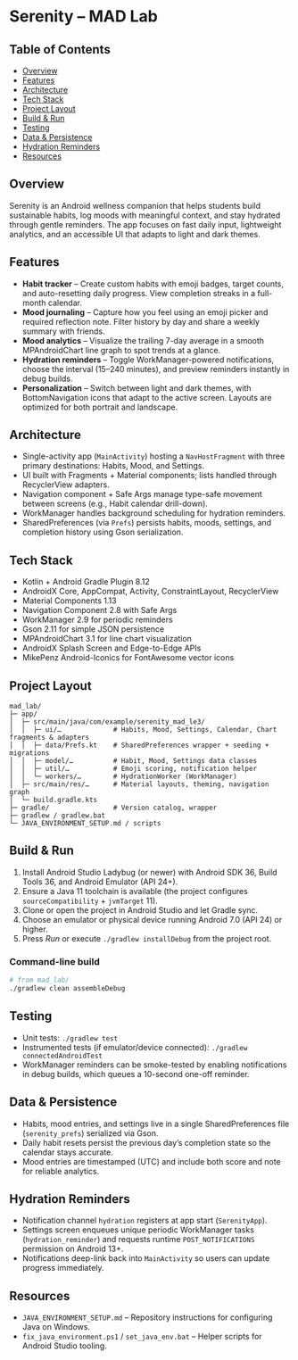 # Serenity – MAD Lab

## Table of Contents
- [Overview](#overview)
- [Features](#features)
- [Architecture](#architecture)
- [Tech Stack](#tech-stack)
- [Project Layout](#project-layout)
- [Build & Run](#build--run)
- [Testing](#testing)
- [Data & Persistence](#data--persistence)
- [Hydration Reminders](#hydration-reminders)
- [Resources](#resources)

## Overview
Serenity is an Android wellness companion that helps students build sustainable habits, log moods with meaningful context, and stay hydrated through gentle reminders. The app focuses on fast daily input, lightweight analytics, and an accessible UI that adapts to light and dark themes.

## Features
- **Habit tracker** – Create custom habits with emoji badges, target counts, and auto-resetting daily progress. View completion streaks in a full-month calendar.
- **Mood journaling** – Capture how you feel using an emoji picker and required reflection note. Filter history by day and share a weekly summary with friends.
- **Mood analytics** – Visualize the trailing 7-day average in a smooth MPAndroidChart line graph to spot trends at a glance.
- **Hydration reminders** – Toggle WorkManager-powered notifications, choose the interval (15–240 minutes), and preview reminders instantly in debug builds.
- **Personalization** – Switch between light and dark themes, with BottomNavigation icons that adapt to the active screen. Layouts are optimized for both portrait and landscape.

## Architecture
- Single-activity app (`MainActivity`) hosting a `NavHostFragment` with three primary destinations: Habits, Mood, and Settings.
- UI built with Fragments + Material components; lists handled through RecyclerView adapters.
- Navigation component + Safe Args manage type-safe movement between screens (e.g., Habit calendar drill-down).
- WorkManager handles background scheduling for hydration reminders.
- SharedPreferences (via `Prefs`) persists habits, moods, settings, and completion history using Gson serialization.

## Tech Stack
- Kotlin + Android Gradle Plugin 8.12
- AndroidX Core, AppCompat, Activity, ConstraintLayout, RecyclerView
- Material Components 1.13
- Navigation Component 2.8 with Safe Args
- WorkManager 2.9 for periodic reminders
- Gson 2.11 for simple JSON persistence
- MPAndroidChart 3.1 for line chart visualization
- AndroidX Splash Screen and Edge-to-Edge APIs
- MikePenz Android-Iconics for FontAwesome vector icons

## Project Layout
```
mad_lab/
├─ app/
│  ├─ src/main/java/com/example/serenity_mad_le3/
│  │  ├─ ui/…             # Habits, Mood, Settings, Calendar, Chart fragments & adapters
│  │  ├─ data/Prefs.kt    # SharedPreferences wrapper + seeding + migrations
│  │  ├─ model/…          # Habit, Mood, Settings data classes
│  │  ├─ util/…           # Emoji scoring, notification helper
│  │  └─ workers/…        # HydrationWorker (WorkManager)
│  ├─ src/main/res/…      # Material layouts, theming, navigation graph
│  └─ build.gradle.kts
├─ gradle/                # Version catalog, wrapper
├─ gradlew / gradlew.bat
└─ JAVA_ENVIRONMENT_SETUP.md / scripts
```

## Build & Run
1. Install Android Studio Ladybug (or newer) with Android SDK 36, Build Tools 36, and Android Emulator (API 24+).
2. Ensure a Java 11 toolchain is available (the project configures `sourceCompatibility` + `jvmTarget` 11).
3. Clone or open the project in Android Studio and let Gradle sync.
4. Choose an emulator or physical device running Android 7.0 (API 24) or higher.
5. Press *Run* or execute `./gradlew installDebug` from the project root.

### Command-line build
```bash
# from mad_lab/
./gradlew clean assembleDebug
```

## Testing
- Unit tests: `./gradlew test`
- Instrumented tests (if emulator/device connected): `./gradlew connectedAndroidTest`
- WorkManager reminders can be smoke-tested by enabling notifications in debug builds, which queues a 10-second one-off reminder.

## Data & Persistence
- Habits, mood entries, and settings live in a single SharedPreferences file (`serenity_prefs`) serialized via Gson.
- Daily habit resets persist the previous day’s completion state so the calendar stays accurate.
- Mood entries are timestamped (UTC) and include both score and note for reliable analytics.

## Hydration Reminders
- Notification channel `hydration` registers at app start (`SerenityApp`).
- Settings screen enqueues unique periodic WorkManager tasks (`hydration_reminder`) and requests runtime `POST_NOTIFICATIONS` permission on Android 13+.
- Notifications deep-link back into `MainActivity` so users can update progress immediately.

## Resources
- `JAVA_ENVIRONMENT_SETUP.md` – Repository instructions for configuring Java on Windows.
- `fix_java_environment.ps1` / `set_java_env.bat` – Helper scripts for Android Studio tooling.

